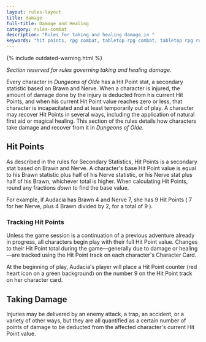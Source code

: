 ```yaml
---
layout: rules-layout
title: damage
full-title: Damage and Healing
category: rules-combat
description: "Rules for taking and healing damage in "
keywords: "hit points, rpg combat, tabletop rpg combat, tabletop rpg rules, "
---
```


{% include outdated-warning.html %}

_Section reserved for rules governing taking and healing damage._

Every character in _Dungeons of Olde_ has a Hit Point stat, a secondary statistic based on Brawn and Nerve. When a character is injured, the amount of damage done by the injury is deducted from his current Hit Points, and when his current Hit Point value reaches zero or less, that character is incapacitated and at least temporarily out of play. A character may recover Hit Points in several ways, including the application of natural first aid or magical healing. This section of the rules details how characters take damage and recover from it in _Dungeons of Olde._

## Hit Points
As described in the rules for Secondary Statistics, Hit Points is a secondary stat based on Brawn and Nerve. A character's base Hit Point value is equal to his Brawn statistic plus half of his Nerve statistic, or his Nerve stat plus half of his Brawn, whichever total is higher. When calculating Hit Points, round any fractions _down_ to find the base value.

For example, if Audacia has Brawn 4 and Nerve 7, she has 9 Hit Points ( 7 for her Nerve, plus 4 Brawn divided by 2, for a total of 9 ).

### Tracking Hit Points
Unless the game session is a continuation of a previous adventure already in progress, all characters begin play with their full Hit Point value. Changes to their Hit Point total during the game&mdash;generally due to damage or healing&mdash;are tracked using the Hit Point track on each character's Character Card.

At the beginning of play, Audacia's player will place a Hit Point counter (red heart icon on a green background) on the number 9 on the Hit Point track on her character card.

## Taking Damage
Injuries may be delivered by an enemy attack, a trap, an accident, or a variety of other ways, but they are all quantified as a certain number of points of damage to be deducted from the affected character's current Hit Point value.